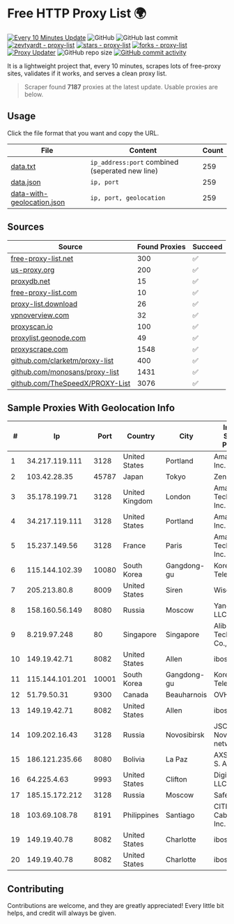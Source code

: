 
# Free HTTP Proxy List 🌍

[![Every 10 Minutes Update](https://github.com/mertguvencli/http-proxy-list/actions/workflows/main.yml/badge.svg?branch=main)](https://github.com/mertguvencli/http-proxy-list/actions/workflows/main.yml)
![GitHub](https://img.shields.io/github/license/mertguvencli/http-proxy-list)
![GitHub last commit](https://img.shields.io/github/last-commit/mertguvencli/http-proxy-list)
[![zevtyardt - proxy-list](https://img.shields.io/static/v1?label=zevtyardt&message=proxy-list&color=blue&logo=github)](https://github.com/zevtyardt/proxy-list "Go to GitHub repo")
[![stars - proxy-list](https://img.shields.io/github/stars/zevtyardt/proxy-list?style=social)](https://github.com/zevtyardt/proxy-list)
[![forks - proxy-list](https://img.shields.io/github/forks/zevtyardt/proxy-list?style=social)](https://github.com/zevtyardt/proxy-list)
[![Proxy Updater](https://github.com/zevtyardt/proxy-list/workflows/Proxy%20Updater/badge.svg)](https://github.com/zevtyardt/proxy-list/actions?query=workflow:"Proxy+Updater")
![GitHub repo size](https://img.shields.io/github/repo-size/zevtyardt/proxy-list)
[![GitHub commit activity](https://img.shields.io/github/commit-activity/m/zevtyardt/proxy-list?logo=commits)](https://github.com/zevtyardt/proxy-list/commits/main)

It is a lightweight project that, every 10 minutes, scrapes lots of free-proxy sites, validates if it works, and serves a clean proxy list.

> Scraper found **7187** proxies at the latest update. Usable proxies are below.

## Usage

Click the file format that you want and copy the URL.

|File|Content|Count|
|----|-------|-----|
|[data.txt](https://raw.githubusercontent.com/mertguvencli/http-proxy-list/main/proxy-list/data.txt)|`ip_address:port` combined (seperated new line)|259|
|[data.json](https://raw.githubusercontent.com/mertguvencli/http-proxy-list/main/proxy-list/data.json)|`ip, port`|259|
|[data-with-geolocation.json](https://raw.githubusercontent.com/mertguvencli/http-proxy-list/main/proxy-list/data-with-geolocation.json)|`ip, port, geolocation`|259|

## Sources

|Source|Found Proxies|Succeed|
|------|-------------|-------|
|[free-proxy-list.net](https://free-proxy-list.net)|300|✅|
|[us-proxy.org](https://www.us-proxy.org)|200|✅|
|[proxydb.net](http://proxydb.net)|15|✅|
|[free-proxy-list.com](https://free-proxy-list.com/?page=&port=&type%5B%5D=http&type%5B%5D=https&up_time=0&search=Search)|10|✅|
|[proxy-list.download](https://www.proxy-list.download/HTTP)|26|✅|
|[vpnoverview.com](https://vpnoverview.com/privacy/anonymous-browsing/free-proxy-servers)|32|✅|
|[proxyscan.io](https://www.proxyscan.io)|100|✅|
|[proxylist.geonode.com](https://proxylist.geonode.com/api/proxy-list?limit=300&page=1&sort_by=lastChecked&sort_type=desc&protocols=http,https)|49|✅|
|[proxyscrape.com](https://api.proxyscrape.com/v2/?request=displayproxies&protocol=http&timeout=10000&country=all&ssl=all&anonymity=all)|1548|✅|
|[github.com/clarketm/proxy-list](https://raw.githubusercontent.com/clarketm/proxy-list/master/proxy-list-raw.txt)|400|✅|
|[github.com/monosans/proxy-list](https://raw.githubusercontent.com/monosans/proxy-list/main/proxies/http.txt)|1431|✅|
|[github.com/TheSpeedX/PROXY-List](https://raw.githubusercontent.com/TheSpeedX/PROXY-List/master/http.txt)|3076|✅|


## Sample Proxies With Geolocation Info

|#|Ip|Port|Country|City|Internet Service Provider|
|-|--|----|-------|----|-------------------------|
|1|34.217.119.111|3128|United States|Portland|Amazon.com, Inc.|
|2|103.42.28.35|45787|Japan|Tokyo|Zenlayer Inc|
|3|35.178.199.71|3128|United Kingdom|London|Amazon Technologies Inc.|
|4|34.217.119.111|3128|United States|Portland|Amazon.com, Inc.|
|5|15.237.149.56|3128|France|Paris|Amazon Technologies Inc.|
|6|115.144.102.39|10080|South Korea|Gangdong-gu|Korea Telecom|
|7|205.213.80.8|8009|United States|Siren|WiscNet|
|8|158.160.56.149|8080|Russia|Moscow|Yandex.Cloud LLC|
|9|8.219.97.248|80|Singapore|Singapore|Alibaba (US) Technology Co., Ltd.|
|10|149.19.42.71|8082|United States|Allen|iboss, inc|
|11|115.144.101.201|10001|South Korea|Gangdong-gu|Korea Telecom|
|12|51.79.50.31|9300|Canada|Beauharnois|OVH SAS|
|13|149.19.42.71|8082|United States|Allen|iboss, inc|
|14|109.202.16.43|3128|Russia|Novosibirsk|JSC Avantel. Novosibirsk network|
|15|186.121.235.66|8080|Bolivia|La Paz|AXS Bolivia S. A.|
|16|64.225.4.63|9993|United States|Clifton|DigitalOcean, LLC|
|17|185.15.172.212|3128|Russia|Moscow|SafeData LLC|
|18|103.69.108.78|8191|Philippines|Santiago|CITI Cableworld Inc.|
|19|149.19.40.78|8082|United States|Charlotte|iboss, inc|
|20|149.19.40.78|8082|United States|Charlotte|iboss, inc|



## Contributing

Contributions are welcome, and they are greatly appreciated! Every
little bit helps, and credit will always be given.

